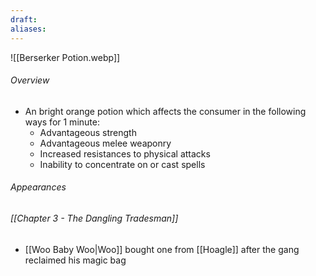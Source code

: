 ```yaml
---
draft: 
aliases:
---
```

![[Berserker Potion.webp]]
###### Overview
- An bright orange potion which affects the consumer in the following ways for 1 minute:
	- Advantageous strength
	- Advantageous melee weaponry
	- Increased resistances to physical attacks
	- Inability to concentrate on or cast spells
###### Appearances
###### [[Chapter 3 - The Dangling Tradesman]]
- [[Woo Baby Woo|Woo]] bought one from [[Hoagle]] after the gang reclaimed his magic bag